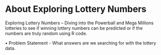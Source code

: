# About Exploring Lottery Numbers
Exploring Lottery Numbers – Diving into the Powerball and Mega Millions lotteries to see if winning lottery numbers can be predicted or if the numbers are truly random using R code.

•	Problem Statement - What answers are we searching for with the lottery data.
